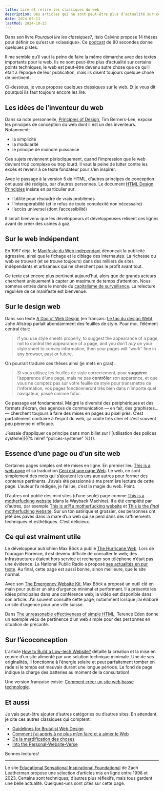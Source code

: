 ```yaml
---
title: Lire et relire les classiques du web
description: Des articles qui ne sont peut-être plus d’actualité sur certains points techniques, mais qui disent toujours quelque chose de pertinent parfois 25 ans après leur mise en ligne.
date: 2024-05-11
lastMod: 2024-10-25
---
```


Dans son livre *Pourquoi lire les classiques?*, Italo Calvino propose 14 thèses pour définir ce qu’est un «classique».
Ce [podcast](https://www.radiofrance.fr/franceinter/podcasts/les-80-de-nicolas-demorand/pourquoi-lire-les-classiques-4967560) de 80 secondes donne quelques pistes.

Il me semble qu’il vaut la peine de faire la même démarche avec des textes importants pour le web.
Ils ne sont peut-être plus d’actualité sur certains points techniques, le web est peut-être devenu autre chose que ce qu’il était à l’époque de leur publication, mais ils disent toujours quelque chose de pertinent.

Ci-dessous, je vous  propose quelques classiques sur le web.
Et je vous dit pourquoi ils faut toujours encore les lire.

## Les idées de l’inventeur du web

Dans sa note personnelle, [Principles of Design](https://www.w3.org/DesignIssues/Principles.html), Tim Berners-Lee, expose les principes de conception du web dont il est un des inventeurs.
Notamment:

- la simplicité
- la modularité
- le principe de moindre puissance

Ces sujets reviennent périodiquement, quand l’impression que le web devient trop complexe ou trop lourd.
Il vaut la peine de lutter contre les excès et revenir à ce texte fondateur pour s’en inspirer.

Avec le passage à la version 5 de HTML, d’autres principes de conception ont aussi été rédigés, par d’autres personnes.
Le document [HTML Design Principles](https://www.w3.org/TR/html-design-principles/) insiste en particulier sur:

- l’utilité pour résoudre de vrais problèmes
- l’interopérabilité (et le refus de toute complexité non nécessaire)
- l’accès universel (dont l’accessibilité)

Il serait bienvenu que les développeurs et développeuses relisent ces lignes avant de créer des usines à gaz.

## Sur le web indépendant

En 1997 déjà, le [Manifeste du Web indépendant](https://www.uzine.net/article60.html) dénonçait la publicité agressive, ainsi que le fichage et le ciblage des internautes.
La richesse du web se trouvait (et se trouve toujours) dans des milliers de sites indépendants et artisanaux qui ne cherchent pas le profit avant tout.

Ce texte est encore plus pertinent aujourd’hui, alors que de grands acteurs cherchent uniquement à capter un maximum de temps d’attention.
Nous sommes entrés dans le monde du [capitalisme de surveillance](https://www.monde-diplomatique.fr/2019/01/ZUBOFF/59443).
La relecture régulière de ce manifeste est bienvenue.

## Sur le design web

 Dans son texte [A Dao of Web Design](https://alistapart.com/article/dao/) (en français: [Le tao du design Web](https://www.pompage.net/traduction/dao)), John Allstrop parlait abondamment des feuilles de style.
 Pour moi, l’élément central était:

 > If you use style sheets properly, to suggest the appearance of a page, not to control the appearance of a page, and you don’t *rely* on your style sheet to convey information, then your pages will “work” fine in any browser, past or future.

 On pourrait traduire ces thèses ainsi (je mets en gras):

 > Si vous utilisez les feuilles de style correctement, pour **suggérer** l’apparence d’une page, mais ne pas **contrôler** son apparence, et que vous ne comptez pas sur votre feuille de style pour transmettre de l’information, vos pages fonctionneront très bien dans n’importe quel navigateur, passé comme futur.

Ce passage est fondamental.
Malgré la diversité des périphériques et des formats d’écran, des agences de communication — en fait, des graphistes... — cherchent toujours à faire des mises en pages au pixel près.
C’est parfaitement contraire à l’esprit du web, ça coûte très cher et c’est souvent peu pérenne ni efficace.

J’essaie d’appliquer ce principe dans mon billet sur l’[utilisation des polices système]({{% relref "polices-systeme" %}}).

## Essence d’une page ou d’un site web

Certaines pages simples ont été mises en ligne.
En premier lieu [This is a web page](https://justinjackson.ca/words.html) et sa traduction [Ceci est une page Web](https://justinjackson.ca/words_fr.html).
Le web, ce sont simplement des mots qui s’ajoutent les uns aux autres pour former des contenus pertinents.
J’avais été passionné à ma première lecture de cette page.
L’auteur l’a rédigée, je l’ai lue, c’est la magie du web.
Point.

D’autres ont publié des mini sites (d’une seule) page comme [This is a motherfucking website](https://web.archive.org/web/2/https://motherfuckingwebsite.com/) (dans la Wayback Machine).
Il a été complété par d’autres, par exemple [This is *still* a motherfucking website](http://bettermotherfuckingwebsite.com/) et [This is the *final* motherfucking website](https://perfectmotherfuckingwebsite.com/).
Sur un ton satirique et grossier, ces personnes ont jeté des pavés dans la mare d’un web qui se perd dans des raffinements techniques et esthétiques.
C’est délicieux.

## Ce qui est vraiment utile

Le développeur autrichien Max Böck a publié [The Hurricane Web](https://mxb.dev/blog/hurricane-web/).
Lors de l’ouragan Florence, il est devenu difficile de consulter le web; des infrastructures étaient hors service et recharger son téléphone n’était pas une évidence.
La National Public Radio a proposé [ses actualités en pur texte](https://text.npr.org/).
Au final, cette page est aussi bonne, sinon meilleure, que le site normal.

Avec son [The Emergency Website Kit](https://mxb.dev/blog/emergency-website-kit/), Max Böck a proposé un outil clé en main pour publier un site d’urgence minimal et performant.
Il a présenté les idées principales dans une conférence web; la vidéo est disponible dans son article.
J’ai souvent consulté cette page, notamment lorsque j’ai élaboré un site d’urgence pour une ville suisse.

Dans [The unreasonable effectiveness of simple HTML](https://shkspr.mobi/blog/2021/01/the-unreasonable-effectiveness-of-simple-html/), Terence Eden donne un exemple vécu de pertinence d’un web simple pour des personnes en situation de précarité.

## Sur l’écoconception

L’article [How to Build a Low-tech Website?](https://solar.lowtechmagazine.com/2018/09/how-to-build-a-low-tech-website/) détaille la création et la mise en œuvre d’un site alimenté par une solution technique minimale.
Une de ses originalités, il fonctionne à l’énergie solaire et peut parfaitement tomber en rade si le temps est mauvais durant une longue période.
Le fond de page indique la charge des batteries au moment de la consultation!

 Une version française existe: [Comment créer un site web basse technologie](https://solar.lowtechmagazine.com/fr/2018/09/how-to-build-a-low-tech-website/).

## Et aussi

Je vais peut-être ajouter d’autres catégories ou d’autres sites.
En attendant, je cite ces autres classiques qui comptent:

- [Guidelines for Brutalist Web Design](https://brutalist-web.design/)
- [Comment j’ai appris à ne plus m’en faire et à aimer le Web](https://ploum.net/comment-jai-appris-a-ne-plus-men-faire-et-a-aimer-le-web/index.html)
- [De la merdification des choses](https://ploum.net/2023-06-15-merdification.html)
- [Into the Personal-Website-Verse](https://matthiasott.com/articles/into-the-personal-website-verse)

Bonnes lectures!

----

Le site [Educational Sensational Inspirational Foundational](https://esif.dev/) de Zach Leatherman propose une sélection d’articles mis en ligne entre 1998 et 2023.
Certains sont techniques, d’autres plus réflexifs, mais tous gardent une belle actualité.
Quelques-uns sont cités sur cette page.
